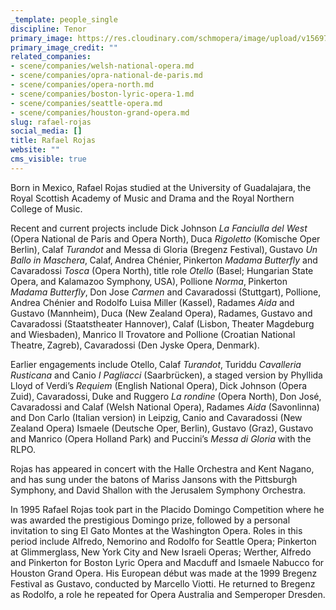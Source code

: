```yaml
---
_template: people_single
discipline: Tenor
primary_image: https://res.cloudinary.com/schmopera/image/upload/v1569783589/media/2019/09/RafaelRojas_fie23k.jpg
primary_image_credit: ""
related_companies:
- scene/companies/welsh-national-opera.md
- scene/companies/opra-national-de-paris.md
- scene/companies/opera-north.md
- scene/companies/boston-lyric-opera-1.md
- scene/companies/seattle-opera.md
- scene/companies/houston-grand-opera.md
slug: rafael-rojas
social_media: []
title: Rafael Rojas
website: ""
cms_visible: true
---
```

Born in Mexico‚ Rafael Rojas studied at the University of Guadalajara‚ the Royal Scottish Academy of Music and Drama and the Royal Northern College of Music.

Recent and current projects include Dick Johnson _La Fanciulla del West_ (Opera National de Paris and Opera North)‚ Duca _Rigoletto_ (Komische Oper Berlin)‚ Calaf _Turandot_ and Messa di Gloria (Bregenz Festival)‚ Gustavo _Un Ballo in Maschera_‚ Calaf‚ Andrea Chénier‚ Pinkerton _Madama Butterfly_ and Cavaradossi _Tosca_ (Opera North)‚ title role _Otello_ (Basel; Hungarian State Opera‚ and Kalamazoo Symphony‚ USA)‚ Pollione _Norma_‚ Pinkerton _Madama Butterfly_‚ Don Jose _Carmen_ and Cavaradossi (Stuttgart)‚ Pollione‚ Andrea Chénier and Rodolfo Luisa Miller (Kassel)‚ Radames _Aida_ and Gustavo (Mannheim)‚ Duca (New Zealand Opera)‚ Radames‚ Gustavo and Cavaradossi (Staatstheater Hannover)‚ Calaf (Lisbon‚ Theater Magdeburg and Wiesbaden)‚ Manrico Il Trovatore and Pollione (Croatian National Theatre‚ Zagreb)‚ Cavaradossi (Den Jyske Opera‚ Denmark).

Earlier engagements include Otello‚ Calaf _Turandot_‚ Turiddu _Cavalleria Rusticana_ and Canio _I Pagliacci_ (Saarbrücken)‚ a staged version by Phyllida Lloyd of Verdi’s _Requiem_ (English National Opera)‚ Dick Johnson (Opera Zuid)‚ Cavaradossi‚ Duke and Ruggero _La rondine_ (Opera North)‚ Don José‚ Cavaradossi and Calaf (Welsh National Opera)‚ Radames _Aida_ (Savonlinna) and Don Carlo (Italian version) in Leipzig‚ Canio and Cavaradossi (New Zealand Opera) Ismaele (Deutsche Oper‚ Berlin)‚ Gustavo (Graz)‚ Gustavo and Manrico (Opera Holland Park) and Puccini’s _Messa di Gloria_ with the RLPO.

Rojas has appeared in concert with the Halle Orchestra and Kent Nagano‚ and has sung under the batons of Mariss Jansons with the Pittsburgh Symphony‚ and David Shallon with the Jerusalem Symphony Orchestra.

In 1995 Rafael Rojas took part in the Placido Domingo Competition where he was awarded the prestigious Domingo prize‚ followed by a personal invitation to sing El Gato Montes at the Washington Opera. Roles in this period include Alfredo‚ Nemorino and Rodolfo for Seattle Opera; Pinkerton at Glimmerglass‚ New York City and New Israeli Operas; Werther‚ Alfredo and Pinkerton for Boston Lyric Opera and Macduff and Ismaele Nabucco for Houston Grand Opera. His European début was made at the 1999 Bregenz Festival as Gustavo‚ conducted by Marcello Viotti. He returned to Bregenz as Rodolfo‚ a role he repeated for Opera Australia and Semperoper Dresden.